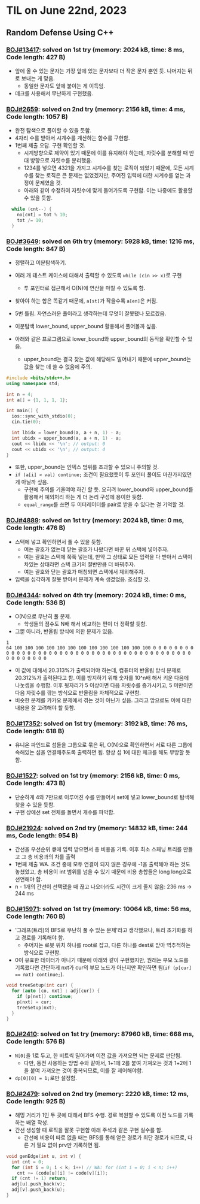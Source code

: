 # **TIL on June 22nd, 2023**

## Random Defense Using C++
### [BOJ#13417](/Problem%20Solving/boj/random%20defense/13417-06-22-2023.cpp): solved on 1st try (memory: 2024 kB, time: 8 ms, Code length: 427 B)
* 앞에 올 수 있는 문자는 가장 앞에 있는 문자보다 더 작은 문자 뿐인 듯. 나머지는 뒤로 보내는 게 맞음.
  - 동일한 문자도 앞에 붙이는 게 이득임.
* 데크를 사용해서 무난하게 구현했음.


### [BOJ#2659](/Problem%20Solving/boj/random%20defense/2659-06-22-2023.cpp): solved on 2nd try (memory: 2156 kB, time: 4 ms, Code length: 1057 B)
* 완전 탐색으로 풀이할 수 있을 듯함.
* 4자리 수를 받아서 시계수를 계산하는 함수를 구현함.
* 1번째 제출 오답. 구현 확인할 것.
  - 시계방향으로 제약이 있기 때문에 이를 유지해야 하는데, 자릿수를 분해할 때 반대 방향으로 자릿수를 분리했음.
  - 1234를 넣으면 4321을 가지고 시계수를 찾는 로직이 되었기 때문에, 모든 시계수를 찾는 로직은 큰 문제는 없었겠지만, 주어진 입력에 대한 시계수를 얻는 과정이 문제였을 것.
  - 아래와 같이 수정하여 자릿수에 맞게 들어가도록 구현함. 이는 나중에도 활용할 수 있을 듯함.
```cpp
  while (cnt--) {
    no[cnt] = tot % 10;
    tot /= 10;
  }
```

### [BOJ#3649](/Problem%20Solving/boj/random%20defense/3649-06-22-2023.cpp): solved on 6th try (memory: 5928 kB, time: 1216 ms, Code length: 847 B)
* 정렬하고 이분탐색하기.
* 여러 개 테스트 케이스에 대해서 출력할 수 있도록 `while (cin >> x)`로 구현
  - 투 포인터로 접근해서 O(N)에 연산을 마칠 수 있도록 함.
* 찾아야 하는 합은 똑같기 때문에, `a[st]`가 작을수록 `a[en]`은 커짐.
* 5번 틀림. 자연스러운 풀이라고 생각하는데 무엇이 잘못됐나 모르겠음.
* 이분탐색 lower_bound, upper_bound 활용해서 풀어볼까 싶음.

* 아래와 같은 프로그램으로 lower_bound와 upper_bound의 동작을 확인할 수 있음.
  - upper_bound는 결국 찾는 값에 해당해도 밀어내기 때문에 upper_bound는 값을 찾는 데 쓸 수 없음에 주의.
```cpp
#include <bits/stdc++.h>
using namespace std;

int n = 4;
int a[] = {1, 1, 1, 1};

int main() {
  ios::sync_with_stdio(0);
  cin.tie(0);

  int lbidx = lower_bound(a, a + n, 1) - a;
  int ubidx = upper_bound(a, a + n, 1) - a;
  cout << lbidx << '\n'; // output: 0
  cout << ubidx << '\n'; // output: 4
}
```
* 또한, upper_bound는 인덱스 범위를 초과할 수 있으니 주의할 것.
* `if (a[i] > val) continue;` 조건이 필요했듯이 투 포인터 풀이도 마찬가지였던 게 아닐까 싶음.
  - 구현에 주의를 기울여야 하긴 할 듯. 오히려 lower_bound와 upper_bound를 활용해서 예외처리 하는 게 더 논리 구성에 용이한 듯함.
  - `equal_range`를 쓰면 두 이터레이터를 pair로 받을 수 있다는 걸 기억할 것.


### [BOJ#4889](/Problem%20Solving/boj/random%20defense/4889-06-23-2023.cpp): solved on 1st try (memory: 2024 kB, time: 0 ms, Code length: 476 B)
* 스택에 넣고 확인하면서 풀 수 있을 듯함.
  - 여는 괄호가 없는데 닫는 괄호가 나왔다면 바꾼 뒤 스택에 넣어주자.
  - 여는 괄호는 스택에 쭉쭉 넣는데, 만약 그 상태로 모든 입력을 다 받아서 스택이 차있는 상태라면 스택 크기의 절반만큼 더 바꿔주자.
  - 여는 괄호와 닫는 괄호가 매칭되면 스택에서 제외해주자.
* 입력을 심각하게 잘못 받아서 문제가 계속 생겼었음. 조심할 것.


### [BOJ#4344](/Problem%20Solving/boj/random%20defense/4344-06-23-2023.cpp): solved on 4th try (memory: 2024 kB, time: 0 ms, Code length: 536 B)
* O(N)으로 무난히 풀 문제.
  - 학생들의 점수도 N배 해서 비교하는 편이 더 정확할 듯함.
* 그뿐 아니라, 반올림 방식에 의한 문제가 있음.
```
1
64 100 100 100 100 100 100 100 100 100 100 100 100 100 0 0 0 0 0 0 0 0 0 0 0 0 0 0 0 0 0 0 0 0 0 0 0 0 0 0 0 0 0 0 0 0 0 0 0 0 0 0 0 0 0 0 0 0 0 0 0 0 0 0 0
```
* 이 값에 대해서 20.313%가 출력되어야 하는데, 컴퓨터의 반올림 방식 문제로 20.312%가 출력된다고 함. 이를 방지하기 위해 숫자를 10^n배 해서 키운 다음에 나눗셈을 수행함. 이후 뒷자리가 5 이상이면 다음 자릿수를 증가시키고, 5 미만이면 다음 자릿수를 깎는 방식으로 반올림을 자체적으로 구현함.
* 비슷한 문제를 카카오 문제에서 겪는 것이 아닌가 싶음. 그리고 앞으로도 이에 대한 내용을 잘 고려해야 할 듯함.


### [BOJ#17352](/Problem%20Solving/boj/random%20defense/17352-06-23-2023.cpp): solved on 1st try (memory: 3192 kB, time: 76 ms, Code length: 618 B)
* 유니온 파인드로 섬들을 그룹으로 묶은 뒤, O(N)으로 확인하면서 서로 다른 그룹에 속해있는 섬을 연결해주도록 출력하면 됨. 항상 섬 1에 대한 체크를 해도 무방할 듯함.


### [BOJ#1527](/Problem%20Solving/boj/random%20defense/1527-06-23-2023.cpp): solved on 1st try (memory: 2156 kB, time: 0 ms, Code length: 473 B)
* 단순하게 4와 7만으로 이루어진 수를 만들어서 set에 넣고 lower_bound로 탐색해 찾을 수 있을 듯함.
* 구현 상에선 set 전체를 돌면서 개수를 파악함.


### [BOJ#21924](/Problem%20Solving/boj/random%20defense/21924-06-23-2023.cpp): solved on 2nd try (memory: 14832 kB, time: 244 ms, Code length: 954 B)
* 간선을 우선순위 큐에 입력 받으면서 총 비용을 기록. 이후 최소 스패닝 트리를 만들고 그 총 비용과의 차를 출력
* 1번째 제출 WA. 조건 중에 모두 연결이 되지 않은 경우에 -1을 출력해야 하는 것도 놓쳤었고, 총 비용이 int 범위를 넘을 수 있기 때문에 비용 총합들은 long long으로 선언해야 함.
* n - 1개의 간선이 선택됐을 때 끊고 나오더라도 시간이 크게 줄지 않음: 236 ms -> 244 ms


### [BOJ#15971](/Problem%20Solving/boj/random%20defense/15971-06-23-2023.cpp): solved on 1st try (memory: 10064 kB, time: 56 ms, Code length: 760 B)
* '그래프(트리)의 BFS로 무난히 풀 수 있는 문제'라고 생각했으나, 트리 초기화를 하고 경로를 기록해야 함.
  - 주어지는 로봇 위치 하나를 root로 잡고, 다른 하나를 dest로 받아 역추적하는 방식으로 구현함.
* 0이 유효한 데이터가 아니기 때문에 아래와 같이 구현했지만, 원래는 부모 노드를 기록했다면 간단하게 nxt가 cur의 부모 노드가 아닌지만 확인하면 됨(`if (p[cur] == nxt) continue;`).

```cpp
void treeSetup(int cur) {
  for (auto [co, nxt] : adj[cur]) {
    if (p[nxt]) continue;
    p[nxt] = cur;
    treeSetup(nxt);
  }
}
```


### [BOJ#2410](/Problem%20Solving/boj/random%20defense/2410-06-23-2023.cpp): solved on 1st try (memory: 87960 kB, time: 668 ms, Code length: 576 B)
* `N[0]`을 1로 두고, 한 비트씩 밀어가며 이전 값을 가져오면 되는 문제로 판단됨.
  - 다만, 동전 사용하는 방법 수와 같아서, 1+1에 2를 붙여 가져오는 것과 1+2에 1을 붙여 가져오는 것이 중복되므로, 이를 잘 제어해야함.
* `dp[0][0] = 1;`로만 설정함.


### [BOJ#2479](/Problem%20Solving/boj/random%20defense/2479-06-23-2023.cpp): solved on 2nd try (memory: 2220 kB, time: 12 ms, Code length: 925 B)
* 해밍 거리가 1인 두 곳에 대해서 BFS 수행. 경로 복원할 수 있도록 이전 노드를 기록하는 배열 작성.
* 간선 생성할 때 로직을 잘못 구현함 아래 주석과 같은 구현 실수를 함.
  - 간선에 비용이 따로 없을 때는 BFS를 통해 얻은 경로가 최단 경로가 되므로, 다른 거 필요 없이 prv만 기록하면 됨.

```cpp
void genEdge(int u, int v) {
  int cnt = 0;
  for (int i = 0; i < k; i++) // WA: for (int i = 0; i < n; i++) 
    cnt += (code[u][i] != code[v][i]);
  if (cnt != 1) return;
  adj[u].push_back(v);
  adj[v].push_back(u);
}
```